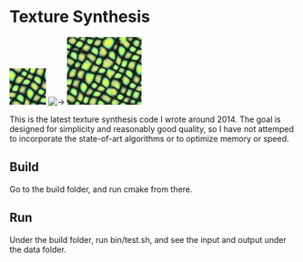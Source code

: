 # Texture Synthesis #

![input](./data/161.jpg)
![->](https://upload.wikimedia.org/wikipedia/commons/thumb/8/8d/U%2B2192.svg/25px-U%2B2192.svg.png)
![output](./data/161_119x131.jpg)

This is the latest texture synthesis code I wrote around 2014.
The goal is designed for simplicity and reasonably good quality, so I have not attemped to incorporate the state-of-art algorithms or to optimize memory or speed.

## Build ##

Go to the build folder, and run cmake from there.

## Run ##

Under the build folder, run bin/test.sh, and see the input and output under the data folder.
